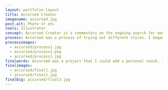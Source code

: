 ```yaml
---
layout: portfolio-layout
title: Accursed Creator
imagename: accursed.jpg
post.alt: Photo of etc
tools: Illustrator
concept: Accursed Creator is a commentary on the ongoing search for man to create life. It was inspired by a story, whether it be true or not, about a robot that would be fueled by meat.  There was the old school terror of robots taking over the world, doing something devastating, but to elevate it I had to take it a step further then just an AI. A Frankenstein has been defined as something that is pieced together, and really artificial intelligence is just bits and pieces of human consciousness added together. I wanted to use as much ionic imagery as I could, Adam’s hand to God, the idea of Frankenstein as the symbol of what would come to pass, how that intelligence felt about being alive and created.  The final touch is that the United States government would host this event. As a country that capitalizes on creation and new technology, who else would want to be the first to know what someone has cooked-or sewn, together?
process: Accursed was a process of trying out different styles. I began with trying a layered effect, that the hands would be layers and layers thick. After a while, sketch after sketch, it morphed into trying to use shapes to represent different parts of the hand, and then to a style where it was all simple shapes. This worked well with the idea of creating something out of pieces, and the style of stained glass. I scanned in the illustration, traced it, and created the first version with typography.
processimages:
  - accursed/process1.jpg
  - accursed/process2.png
  - accursed/process3.jpg
finalwords: Accursed was a project that I could add a personal touch. I’ve read enough Ray Bradbury to know how this competition goes, and enough science fiction to know exactly how that intelligence feels. This poster was a way to add in a bit of humor, poke a bit of fun at what was going on, and still have something that you’d see around the city.
finalimages:
  - accursed/final1.jpg
  - accursed/final2.jpg
finalbig: accursed/final3.jpg
---
```



